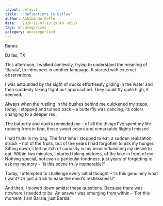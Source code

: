 ```yaml
---
layout: default
title:  "Reflections in Dallas"
author: Abhibandu Kafle
date:   2020-12-07 18:29:40 -0500
tags: uncategorized
category: uncategorized
---
```

Barala

Dallas, TX

This afternoon, I walked aimlessly, trying to understand the meaning of 'Barala', to introspect in another language. It started with external observations.

I was astounded by the sight of ducks effortlessly gliding in the water and then suddenly taking flight as I approached. They could fly quite high, it seemed.

Always when the rustling in the bushes behind me quickened my steps, today, I stopped and turned back – a butterfly was dancing, its colors changing to a deeper red.

The butterfly and ducks reminded me – of all the things I've spent my life running from in fear, those sweet colors and remarkable flights I missed.

I had fruits in my bag. The first time I stopped to eat, a sudden realization struck – not of the fruits, but of the years I had forgotten to ask my hunger. Sitting down, I felt an itch of curiosity in my mind influencing my desire to eat. Within two minutes, I started taking pictures, of the lake in front of me. Nothing special, not even a particular fondness, just years of forgetting to ask my memory – 'Is this scene truly memorable?'

Today, I attempted to challenge every initial thought – 'Is this genuinely what I want? Or just a trick to ease the mind's restlessness?'

And then, I slowed down amidst these questions. Because there was nowhere I needed to be. An answer was emerging from within – 'For this moment, I am Barala, just Barala.'
